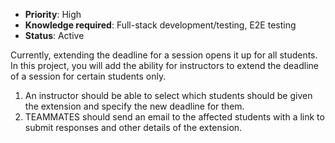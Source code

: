 * **Priority**: High
* **Knowledge required**: Full-stack development/testing, E2E testing
* **Status**: Active

Currently, extending the deadline for a session opens it up for all students. In this project, you will add the ability for instructors to extend the deadline of a session for certain students only.

1. An instructor should be able to select which students should be given the extension and specify the new deadline for them.
1. TEAMMATES should send an email to the affected students with a link to submit responses and other details of the extension.
